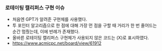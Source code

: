 ### 로테이팅 캘리퍼스 구현 이슈
- 처음엔 GPT가 알려준 구현체를 사용했다.
- 투 포인터 알고리즘으로 한 점에 대해 가장 먼 점을 구할 때 거리가 한 번 줄어드는 순간 멈췄는데, 이에 반례가 존재했다.
- 올바른 로테이팅 캘리퍼스 구현체가 사용되지 않은 코드는 (X)로 표시하였다.
- https://www.acmicpc.net/board/view/61912 
